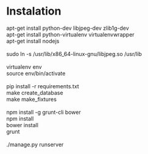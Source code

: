 <h1>Instalation</h1>
apt-get install python-dev libjpeg-dev zlib1g-dev <br>
apt-get install python-virtualenv virtualenvwrapper <br>
apt-get install nodejs <br>
<br>
sudo ln -s /usr/lib/x86_64-linux-gnu/libjpeg.so /usr/lib <br>
<br>
virtualenv env <br>
source env/bin/activate <br>
<br>
pip install -r requirements.txt <br>
<!-- python setup.py develop <br> -->
make create_database <br>
make make_fixtures <br>
<br>
npm install -g grunt-cli bower <br>
npm install <br>
bower install <br>
grunt <br>
<br>
./manage.py runserver <br>